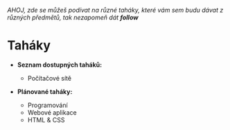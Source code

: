 *AHOJ, zde se můžeš podívat na různé taháky, které vám sem budu dávat z různých předmětů, tak nezapomeň dát **follow***

# Taháky
* **Seznam dostupných taháků:**
  * Počítačové sítě
  
  
* **Plánované taháky:**
  * Programování
  * Webové aplikace
  * HTML & CSS
